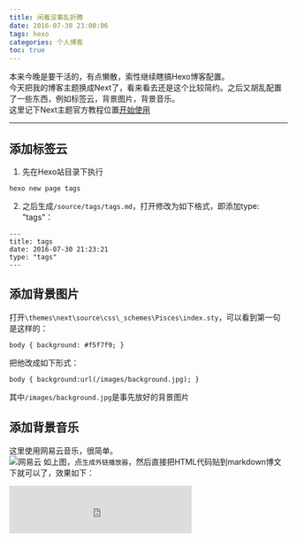 ```yaml
---
title: 闲着没事乱折腾
date: 2016-07-30 23:00:06
tags: hexo
categories: 个人博客
toc: true
---
```

本来今晚是要干活的，有点懒散，索性继续瞎搞Hexo博客配置。  
今天把我的博客主题换成Next了，看来看去还是这个比较简约。之后又胡乱配置了一些东西，例如标签云，背景图片，背景音乐。  
这里记下Next主题官方教程位置[开始使用][1]  

<!--more-->

---

## 添加标签云
1. 先在Hexo站目录下执行
```
hexo new page tags
```
2. 之后生成`/source/tags/tags.md`，打开修改为如下格式，即添加type: "tags"：
```
---
title: tags
date: 2016-07-30 21:23:21
type: "tags"
---
```

## 添加背景图片
打开`\themes\next\source\css\_schemes\Pisces\index.sty`，可以看到第一句是这样的：
```
body { background: #f5f7f9; }
```
把他改成如下形式：
```
body { background:url(/images/background.jpg); }
```
其中`/images/background.jpg`是事先放好的背景图片

## 添加背景音乐
这里使用网易云音乐，很简单。  
![网易云][2]
如上图，点`生成外链播放器`，然后直接把HTML代码贴到markdown博文下就可以了，效果如下：


<iframe frameborder="no" border="0" marginwidth="0" marginheight="0" width=330 height=86 src="http://music.163.com/outchain/player?type=2&id=85621&auto=1&height=66"></iframe>




  [1]: http://theme-next.iissnan.com/getting-started.html#install-next-theme
  [2]: http://i1.piimg.com/567571/17fed33033acc95d.png
